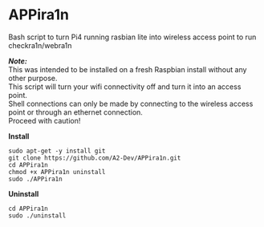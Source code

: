 # APPira1n
Bash script to turn Pi4 running rasbian lite into wireless access point to run checkra1n/webra1n

***Note:***  
This was intended to be installed on a fresh Raspbian install without any other purpose.  
This script will turn your wifi connectivity off and turn it into an access point.  
Shell connections can only be made by connecting to the wireless access point or through an ethernet connection.  
Proceed with caution!

**Install**

```
sudo apt-get -y install git
git clone https://github.com/A2-Dev/APPira1n.git
cd APPira1n
chmod +x APPira1n uninstall
sudo ./APPira1n
```

**Uninstall**
```
cd APPira1n
sudo ./uninstall
```
